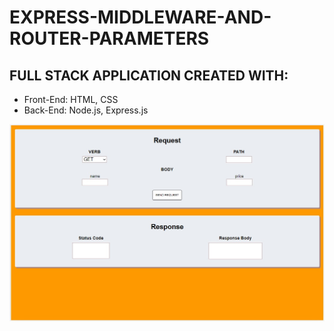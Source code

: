 # EXPRESS-MIDDLEWARE-AND-ROUTER-PARAMETERS

## FULL STACK APPLICATION CREATED WITH:
* Front-End: HTML, CSS
* Back-End: Node.js, Express.js

![Bucheli Express Machine](https://raw.githubusercontent.com/ARBUCHELI/EXPRESS-MIDDLEWARE-AND-ROUTER-PARAMETERS/master/%D0%91%D0%B5%D0%B7%D1%8B%D0%BC%D1%8F%D0%BD%D0%BD%D1%8B%D0%B9.jpg)

